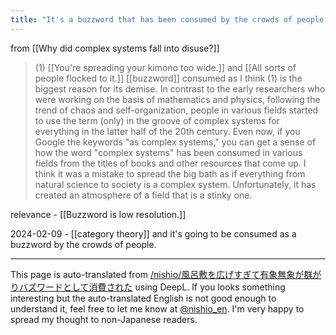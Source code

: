 ```yaml
---
title: "It's a buzzword that has been consumed by the crowds of people who are too busy spreading the word."
---
```


from  [[Why did complex systems fall into disuse?]]
> (1) [[You're spreading your kimono too wide.]] and [[All sorts of people flocked to it.]] [[buzzword]] consumed as
> I think (1) is the biggest reason for its demise. In contrast to the early researchers who were working on the basis of mathematics and physics, following the trend of chaos and self-organization, people in various fields started to use the term (only) in the groove of complex systems for everything in the latter half of the 20th century.
> Even now, if you Google the keywords "as complex systems," you can get a sense of how the word "complex systems" has been consumed in various fields from the titles of books and other resources that come up.
> I think it was a mistake to spread the big bath as if everything from natural science to society is a complex system. Unfortunately, it has created an atmosphere of a field that is a stinky one.

relevance
    - [[Buzzword is low resolution.]]

2024-02-09
    - [[category theory]] and it's going to be consumed as a buzzword by the crowds of people.

---
This page is auto-translated from [/nishio/風呂敷を広げすぎて有象無象が群がりバズワードとして消費された](https://scrapbox.io/nishio/風呂敷を広げすぎて有象無象が群がりバズワードとして消費された) using DeepL. If you looks something interesting but the auto-translated English is not good enough to understand it, feel free to let me know at [@nishio_en](https://twitter.com/nishio_en). I'm very happy to spread my thought to non-Japanese readers.